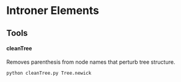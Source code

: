 # Introner Elements


## Tools

#### cleanTree

Removes parenthesis from node names that perturb tree structure.

```
python cleanTree.py Tree.newick
```
